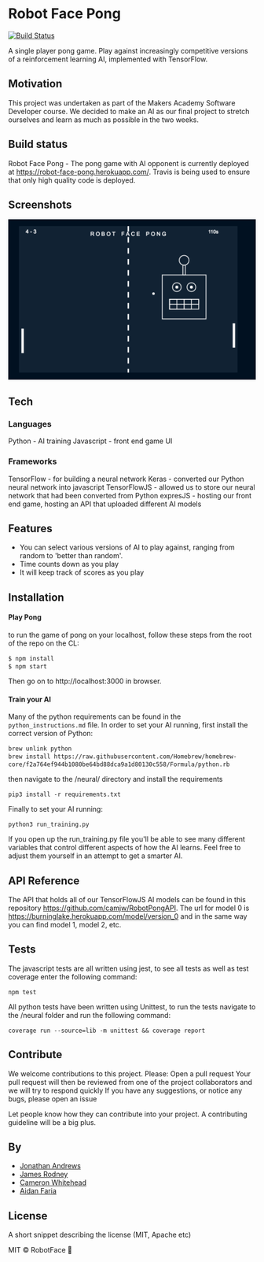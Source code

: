# Robot Face Pong
[![Build Status](https://travis-ci.com/JonathanAndrews/robot_pong.svg?branch=master)](https://travis-ci.com/JonathanAndrews/robot_pong)

A single player pong game. Play against increasingly competitive versions of a reinforcement learning AI, implemented with TensorFlow.

## Motivation
This project was undertaken as part of the Makers Academy Software Developer course. We decided to make an AI as our final project to stretch ourselves and learn as much as possible in the two weeks.

## Build status
Robot Face Pong - The pong game with AI opponent is currently deployed at https://robot-face-pong.herokuapp.com/. Travis is being used to ensure that only high quality code is deployed.

## Screenshots

!['this should be a picture of our game'](./images/gameplay_1.png)

## Tech

### Languages

Python - AI training
Javascript - front end game UI

### Frameworks

TensorFlow - for building a neural network
Keras - converted our Python neural network into javascript
TensorFlowJS - allowed us to store our neural network that had been converted from Python
expresJS - hosting our front end game, hosting an API that uploaded different AI models


## Features

- You can select various versions of AI to play against, ranging from random to 'better than random'.
- Time counts down as you play
- It will keep track of scores as you play

## Installation

#### Play Pong

to run the game of pong on your localhost, follow these steps from the root of the repo on the CL:
```
$ npm install
$ npm start
```
Then go on to http://localhost:3000 in browser.

#### Train your AI

Many of the python requirements can be found in the `python_instructions.md` file. In order to set your AI running, first install the correct version of Python:
```
brew unlink python
brew install https://raw.githubusercontent.com/Homebrew/homebrew-core/f2a764ef944b1080be64bd88dca9a1d80130c558/Formula/python.rb
```
then navigate to the /neural/ directory and install the requirements
```
pip3 install -r requirements.txt
```
Finally to set your AI running:
```
python3 run_training.py
```

If you open up the run_training.py file you'll be able to see many different variables that control different aspects of how the AI learns. Feel free to adjust them yourself in an attempt to get a smarter AI.

## API Reference

The API that holds all of our TensorFlowJS AI models can be found in this repository https://github.com/camjw/RobotPongAPI. The url for model 0 is https://burninglake.herokuapp.com/model/version_0 and in the same way you can find model 1, model 2, etc.

## Tests

The javascript tests are all written using jest, to see all tests as well as test coverage enter the following command:
```
npm test
```

All python tests have been written using Unittest, to run the tests navigate to the /neural folder and run the following command:
```
coverage run --source=lib -m unittest && coverage report
```

## Contribute
We welcome contributions to this project.
Please:
Open a pull request
Your pull request will then be reviewed from one of the project collaborators and we will try to respond quickly
If you have any suggestions, or notice any bugs, please open an issue

Let people know how they can contribute into your project. A contributing guideline will be a big plus.

## By
- [Jonathan Andrews](https://github.com/JonathanAndrews)
- [James Rodney](https://github.com/jlrodney)
- [Cameron Whitehead](https://github.com/camjw)
- [Aidan Faria](https://github.com/NadiaAiraf)

## License
A short snippet describing the license (MIT, Apache etc)

MIT © RobotFace 🤖
